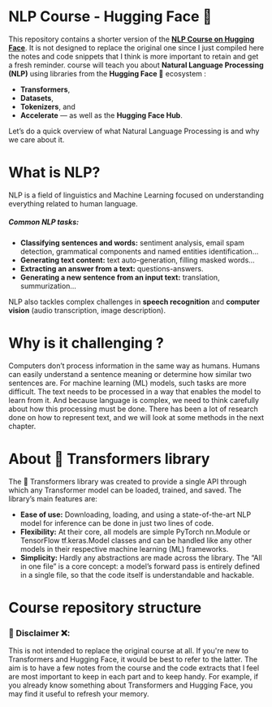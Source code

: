 # NLP Course - Hugging Face 🤗
This repository contains a shorter version of the [**NLP Course on Hugging Face**](https://huggingface.co/learn/nlp-course/). It is not designed to replace the original one since I just compiled here the notes and code snippets that I think is more important to retain and get a fresh reminder.
course will teach you about **Natural Language Processing (NLP)** using libraries from the **Hugging Face 🤗** ecosystem :
-  **Transformers**, 
-  **Datasets**,
-  **Tokenizers**, and
-  **Accelerate** — as well as the **Hugging Face Hub**.


Let’s do a quick overview of what Natural Language Processing is and why we care about it.  
# What is NLP?
NLP is a field of linguistics and Machine Learning focused on understanding everything related to human language.    
##### Common NLP tasks:
- **Classifying sentences and words:** sentiment analysis, email spam detection, grammatical components and named entities identification...
- **Generating text content:** text auto-generation, filling masked words...
- **Extracting an answer from a text:** questions-answers.
- **Generating a new sentence from an input text:** translation, summurization...
  
NLP also tackles complex challenges in **speech recognition** and **computer vision** (audio transcription, image description).

# Why is it challenging ?
Computers don’t process information in the same way as humans. Humans can easily understand a sentence meaning or determine how similar two sentences are. For machine learning (ML) models, such tasks are more difficult. The text needs to be processed in a way that enables the model to learn from it. And because language is complex, we need to think carefully about how this processing must be done.
There has been a lot of research done on how to represent text, and we will look at some methods in the next chapter.  

# About 🤗 Transformers library
The 🤗 Transformers library was created to provide a single API through which any Transformer model can be loaded, trained, and saved. The library’s main features are:
- **Ease of use:** Downloading, loading, and using a state-of-the-art NLP model for inference can be done in just two lines of code.
- **Flexibility:** At their core, all models are simple PyTorch nn.Module or TensorFlow tf.keras.Model classes and can be handled like any other models in their respective machine learning (ML) frameworks.
- **Simplicity:** Hardly any abstractions are made across the library. The “All in one file” is a core concept: a model’s forward pass is entirely defined in a single file, so that the code itself is understandable and hackable.

# Course repository structure


  
### 🛑 Disclaimer ❌: 
This is not intended to replace the original course at all.
If you're new to Transformers and Hugging Face, it would be best to refer to the latter.
The aim is to have a few notes from the course and the code extracts that I feel are most important to keep in each part and to keep handy.
For example, if you already know something about Transformers and Hugging Face, you may find it useful to refresh your memory.

